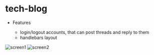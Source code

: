 # tech-blog
- Features

    - login/logout accounts, that can post threads and reply to them
    - handlebars layout

![screen1](https://i.imgur.com/3ah2mDr.png)
![screen2](https://i.imgur.com/xQ77rC1.png)
